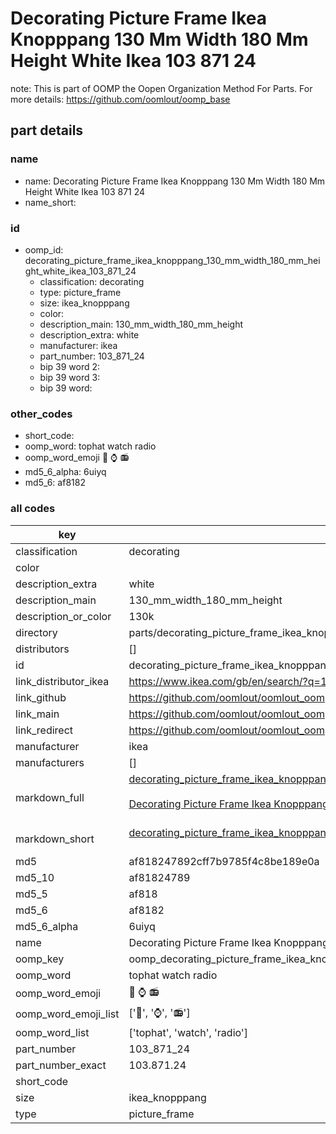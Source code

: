 # Decorating Picture Frame Ikea Knopppang 130 Mm Width 180 Mm Height White Ikea 103 871 24  

note: This is part of OOMP the Oopen Organization Method For Parts. For more details: https://github.com/oomlout/oomp_base

##  part details
  







### name
* name: Decorating Picture Frame Ikea Knopppang 130 Mm Width 180 Mm Height White Ikea 103 871 24
* name_short: 
### id
* oomp_id: decorating_picture_frame_ikea_knopppang_130_mm_width_180_mm_height_white_ikea_103_871_24
  * classification: decorating
  * type: picture_frame
  * size: ikea_knopppang
  * color: 
  * description_main: 130_mm_width_180_mm_height
  * description_extra: white
  * manufacturer: ikea
  * part_number: 103_871_24
  * bip 39 word 2: 
  * bip 39 word 3: 
  * bip 39 word: 

### other_codes
* short_code: 
* oomp_word: tophat watch radio
* oomp_word_emoji :tophat: :watch: :radio:
* md5_6_alpha: 6uiyq
* md5_6: af8182









### all codes 
| key | value |  
| --- | --- |  
| classification | decorating |  
| color |  |  
| description_extra | white |  
| description_main | 130_mm_width_180_mm_height |  
| description_or_color | 130k |  
| directory | parts/decorating_picture_frame_ikea_knopppang_130_mm_width_180_mm_height_white_ikea_103_871_24 |  
| distributors | [] |  
| id | decorating_picture_frame_ikea_knopppang_130_mm_width_180_mm_height_white_ikea_103_871_24 |  
| link_distributor_ikea | https://www.ikea.com/gb/en/search/?q=103.871.24 |  
| link_github | https://github.com/oomlout/oomlout_oomp_version_1_messy/tree/main/parts/decorating_picture_frame_ikea_knopppang_130_mm_width_180_mm_height_white_ikea_103_871_24 |  
| link_main | https://github.com/oomlout/oomlout_oomp_version_1_messy/tree/main/parts/decorating_picture_frame_ikea_knopppang_130_mm_width_180_mm_height_white_ikea_103_871_24 |  
| link_redirect | https://github.com/oomlout/oomlout_oomp_version_1_messy/tree/main/parts/decorating_picture_frame_ikea_knopppang_130_mm_width_180_mm_height_white_ikea_103_871_24 |  
| manufacturer | ikea |  
| manufacturers | [] |  
| markdown_full | [decorating_picture_frame_ikea_knopppang_130_mm_width_180_mm_height_white_ikea_103_871_24](none)<br>[](none)<br>[Decorating Picture Frame Ikea Knopppang 130 Mm Width 180 Mm Height White Ikea 103 871 24](none)<br><br> |  
| markdown_short | [decorating_picture_frame_ikea_knopppang_130_mm_width_180_mm_height_white_ikea_103_871_24](none)<br><br> |  
| md5 | af818247892cff7b9785f4c8be189e0a |  
| md5_10 | af81824789 |  
| md5_5 | af818 |  
| md5_6 | af8182 |  
| md5_6_alpha | 6uiyq |  
| name | Decorating Picture Frame Ikea Knopppang 130 Mm Width 180 Mm Height White Ikea 103 871 24 |  
| oomp_key | oomp_decorating_picture_frame_ikea_knopppang_130_mm_width_180_mm_height_white_ikea_103_871_24 |  
| oomp_word | tophat watch radio |  
| oomp_word_emoji | :tophat: :watch: :radio: |  
| oomp_word_emoji_list | [':tophat:', ':watch:', ':radio:'] |  
| oomp_word_list | ['tophat', 'watch', 'radio'] |  
| part_number | 103_871_24 |  
| part_number_exact | 103.871.24 |  
| short_code |  |  
| size | ikea_knopppang |  
| type | picture_frame |  
